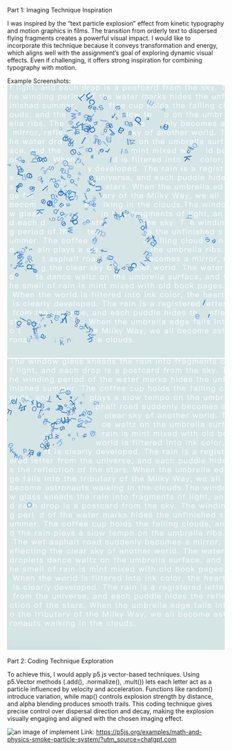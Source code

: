 Part 1: Imaging Technique Inspiration

I was inspired by the “text particle explosion” effect from kinetic typography and motion graphics in films. The transition from orderly text to dispersed flying fragments creates a powerful visual impact. I would like to incorporate this technique because it conveys transformation and energy, which aligns well with the assignment’s goal of exploring dynamic visual effects. Even if challenging, it offers strong inspiration for combining typography with motion.

Example Screenshots:
![an image of eaxmple](image_1.jpg)
![an image of eaxmple](image_2.jpg)

Part 2: Coding Technique Exploration

To achieve this, I would apply p5.js vector-based techniques. Using p5.Vector methods (.add(), .normalize(), .mult()) lets each letter act as a particle influenced by velocity and acceleration. Functions like random() introduce variation, while map() controls explosion strength by distance, and alpha blending produces smooth trails. This coding technique gives precise control over dispersal direction and decay, making the explosion visually engaging and aligned with the chosen imaging effect.

![an image of implement](image_3.jpg)
Link: https://p5js.org/examples/math-and-physics-smoke-particle-system/?utm_source=chatgpt.com

